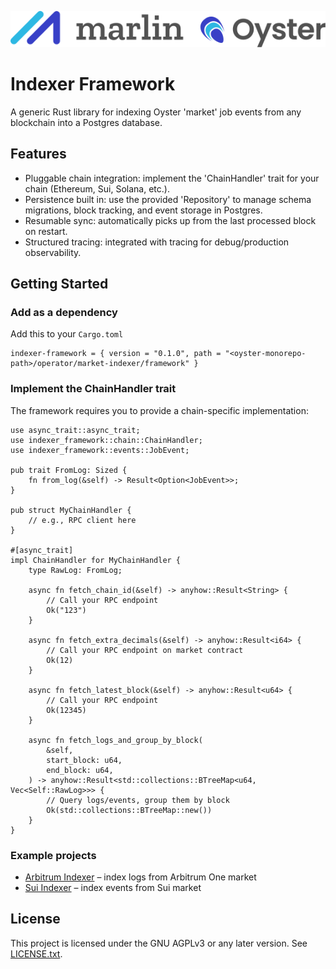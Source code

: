 ![Marlin Oyster Logo](./logo.svg)

# Indexer Framework

A generic Rust library for indexing Oyster 'market' job events from any blockchain into a Postgres database.

## Features

- Pluggable chain integration: implement the 'ChainHandler' trait for your chain (Ethereum, Sui, Solana, etc.).
- Persistence built in: use the provided 'Repository' to manage schema migrations, block tracking, and event storage in Postgres.
- Resumable sync: automatically picks up from the last processed block on restart.
- Structured tracing: integrated with tracing for debug/production observability.

## Getting Started

### Add as a dependency

Add this to your `Cargo.toml`

```
indexer-framework = { version = "0.1.0", path = "<oyster-monorepo-path>/operator/market-indexer/framework" }
```

### Implement the ChainHandler trait

The framework requires you to provide a chain-specific implementation:

```
use async_trait::async_trait;
use indexer_framework::chain::ChainHandler;
use indexer_framework::events::JobEvent;

pub trait FromLog: Sized {
    fn from_log(&self) -> Result<Option<JobEvent>>;
}

pub struct MyChainHandler {
    // e.g., RPC client here
}

#[async_trait]
impl ChainHandler for MyChainHandler {
    type RawLog: FromLog;
    
    async fn fetch_chain_id(&self) -> anyhow::Result<String> {
        // Call your RPC endpoint
        Ok("123")
    }

    async fn fetch_extra_decimals(&self) -> anyhow::Result<i64> {
        // Call your RPC endpoint on market contract
        Ok(12)
    }

    async fn fetch_latest_block(&self) -> anyhow::Result<u64> {
        // Call your RPC endpoint
        Ok(12345)
    }

    async fn fetch_logs_and_group_by_block(
        &self,
        start_block: u64,
        end_block: u64,
    ) -> anyhow::Result<std::collections::BTreeMap<u64, Vec<Self::RawLog>>> {
        // Query logs/events, group them by block
        Ok(std::collections::BTreeMap::new())
    }
}
```

### Example projects

- [Arbitrum Indexer](../arb) – index logs from Arbitrum One market
- [Sui Indexer](../sui) – index events from Sui market

## License

This project is licensed under the GNU AGPLv3 or any later version. See [LICENSE.txt](./LICENSE.txt).
